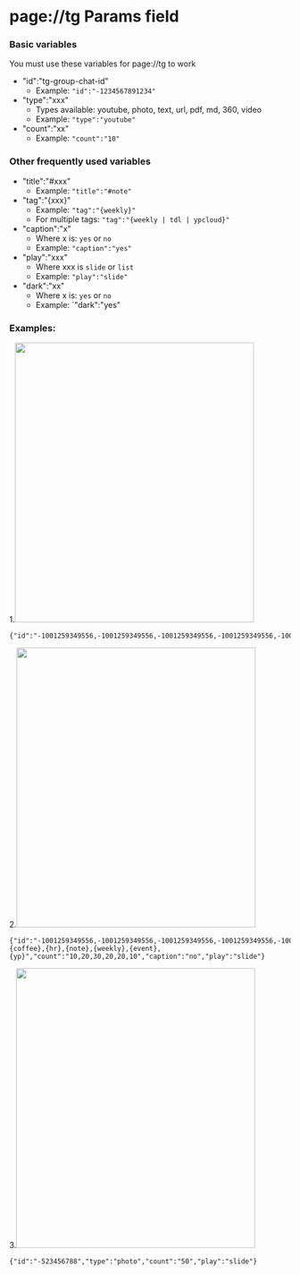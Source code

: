 # page://tg Params field
### Basic variables
You must use these variables for page://tg to work
* "id":"tg-group-chat-id"
  * Example: `"id":"-1234567891234"`
* "type":"xxx"
  * Types available: youtube, photo, text, url, pdf, md, 360, video
  * Example: `"type":"youtube"`
* "count":"xx"
  * Example: `"count":"10"`

 ### Other frequently used variables
 * "title":"#xxx"
   * Example: `"title":"#note"` 
 * "tag":"{xxx}"
   * Example: `"tag":"{weekly}"`
   * For multiple tags: `"tag":"{weekly | tdl | ypcloud}"`
 * "caption":"x"
   * Where x is: `yes` or `no`
   * Example: `"caption":"yes"`
* "play":"xxx"
   * Where xxx is `slide` or `list`
   * Example: `"play":"slide"`
* "dark":"xx"
   * Where x is: `yes` or `no`
   * Example: `"dark":"yes"

### Examples:
1.<img src="https://i.imgur.com/MphRaRD.png" width=428 height=500>
```
{"id":"-1001259349556,-1001259349556,-1001259349556,-1001259349556,-1001259349556,-1001259349556,-1001259349556,-1001259349556","title":"Photo,Youtube,Text,URL,PDF,MD,360,Video","type":"photo,youtube,text,url,pdf,md,360,video","count":"20,10,30,20,5,5,5,10","caption":"yes","play":"slide"}
```
2.<img src="https://i.imgur.com/9CLF8rJ.png" width=428 height=500>
```
{"id":"-1001259349556,-1001259349556,-1001259349556,-1001259349556,-1001259349556,-1001259349556","title":"#coffee,#hr,#note,#weekly,#event,#yp","type":"youtube,photo,text,photo,photo,youtube","tag":"{coffee},{hr},{note},{weekly},{event},{yp}","count":"10,20,30,20,20,10","caption":"no","play":"slide"}
```
3.<img src="https://i.imgur.com/i2749Wc.png" width=428 height=500>
```
{"id":"-523456788","type":"photo","count":"50","play":"slide"}
```


